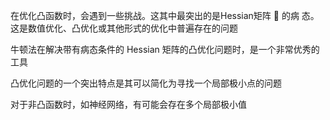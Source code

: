 在优化凸函数时，会遇到一些挑战。这其中最突出的是Hessian矩阵 􏰧 的病 态。这是数值优化、凸优化或其他形式的优化中普遍存在的问题

牛顿法在解决带有病态条件的 Hessian 矩阵的凸优化问题时，是一个非常优秀的工具

凸优化问题的一个突出特点是其可以简化为寻找一个局部极小点的问题

对于非凸函数时，如神经网络，有可能会存在多个局部极小值